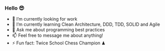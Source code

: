 ### Hello 😎

- 🔭 I’m currently looking for work
- 🌱 I’m currently learning Clean Architecture, DDD, TDD, SOLID and Agile
- 💬 Ask me about programming best practices
- 📫 Feel free to message me about anything!
- ⚡ Fun fact: Twice School Chess Champion ♟
